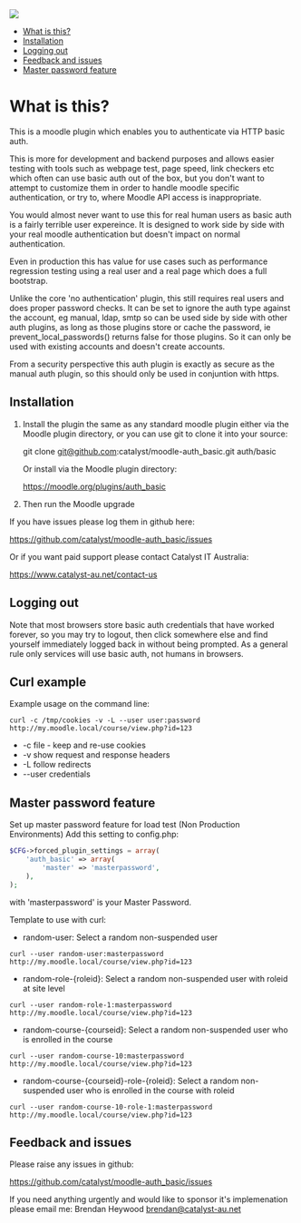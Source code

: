 <a href="https://travis-ci.org/catalyst/moodle-auth_basic">
<img src="https://travis-ci.org/catalyst/moodle-auth_basic.svg?branch=master">
</a>

* [What is this?](#what-is-this)
* [Installation](#installation)
* [Logging out](#logging-out)
* [Feedback and issues](#feedback-and-issues)
* [Master password feature](#master-password-feature)

What is this?
========================

This is a moodle plugin which enables you to authenticate via HTTP basic auth.

This is more for development and backend purposes and allows easier testing with tools such as webpage test, page speed, link checkers etc which often can use basic auth out of the box, but you don't want to attempt to customize them in order to handle moodle specific authentication, or try to, where Moodle API access is inappropriate.

You would almost never want to use this for real human users as basic auth is a fairly terrible user expereince. It is designed to work side by side with your real moodle authentication but doesn't impact on normal authentication.

Even in production this has value for use cases such as performance regression testing using a real user and a real page which does a full bootstrap.

Unlike the core 'no authentication' plugin, this still requires real users and does proper password checks. It can be set to ignore the auth type against the account, eg manual, ldap, smtp so can be used side by side with other auth plugins, as long as those plugins store or cache the password, ie prevent_local_passwords() returns false for those plugins. So it can only be used with existing accounts and doesn't create accounts.

From a security perspective this auth plugin is exactly as secure as the manual auth plugin, so this should only be used in conjuntion with https.

Installation
------------

1. Install the plugin the same as any standard moodle plugin either via the
Moodle plugin directory, or you can use git to clone it into your source:

     git clone git@github.com:catalyst/moodle-auth_basic.git auth/basic

    Or install via the Moodle plugin directory:
    
     https://moodle.org/plugins/auth_basic

2. Then run the Moodle upgrade

If you have issues please log them in github here:

https://github.com/catalyst/moodle-auth_basic/issues

Or if you want paid support please contact Catalyst IT Australia:

https://www.catalyst-au.net/contact-us


Logging out
-----------

Note that most browsers store basic auth credentials that have worked forever, so you may try to logout, then click somewhere else and find yourself immediately logged back in without being prompted. As a general rule only services will use basic auth, not humans in browsers.

Curl example
------------

Example usage on the command line:

```curl -c /tmp/cookies -v -L --user user:password http://my.moodle.local/course/view.php?id=123```

 * -c file - keep and re-use cookies
 * -v show request and response headers
 * -L follow redirects
 * --user credentials
 
 
 Master password feature
 ------------
 
 Set up master password feature for load test (Non Production Environments)
 Add this setting to config.php:
 
 ```php
 $CFG->forced_plugin_settings = array(
     'auth_basic' => array(
         'master' => 'masterpassword',
     ),
 );
 ```
 with 'masterpassword' is your Master Password.
 
 
 Template to use with curl:
 
 * random-user: Select a random non-suspended user
 
 ```curl --user random-user:masterpassword http://my.moodle.local/course/view.php?id=123```
 
 * random-role-{roleid}: Select a random non-suspended user with roleid at site level
 
 ```curl --user random-role-1:masterpassword http://my.moodle.local/course/view.php?id=123```
 
 * random-course-{courseid}: Select a random non-suspended user who is enrolled in the course
 
 ```curl --user random-course-10:masterpassword http://my.moodle.local/course/view.php?id=123```
 
 * random-course-{courseid}-role-{roleid}: Select a random non-suspended user who is enrolled in the course with roleid
 
 ```curl --user random-course-10-role-1:masterpassword http://my.moodle.local/course/view.php?id=123```
 

Feedback and issues
-------------------

Please raise any issues in github:

https://github.com/catalyst/moodle-auth_basic/issues

If you need anything urgently and would like to sponsor it's implemenation please email me: Brendan Heywood brendan@catalyst-au.net
